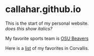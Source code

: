 # callahar.github.io

This is the start of my personal website.  
*does this show italics?*

My favorite sports team is [OSU Beavers](https://osubeavers.com/)

Here is a [list](./cultural_recs.md) of my favorites in Corvallis.
